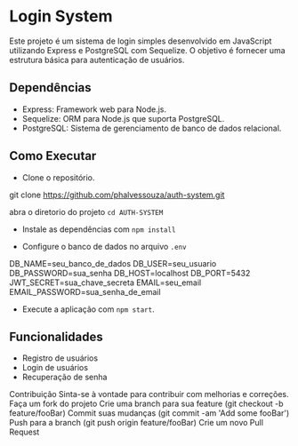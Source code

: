 # Login System

Este projeto é um sistema de login simples desenvolvido em JavaScript utilizando Express e PostgreSQL com Sequelize. O objetivo é fornecer uma estrutura básica para autenticação de usuários.

## Dependências

- Express: Framework web para Node.js.
- Sequelize: ORM para Node.js que suporta PostgreSQL.
- PostgreSQL: Sistema de gerenciamento de banco de dados relacional.

## Como Executar

- Clone o repositório.

git clone https://github.com/phalvessouza/auth-system.git

abra o diretorio do projeto `cd AUTH-SYSTEM`

- Instale as dependências com `npm install`

- Configure o banco de dados no arquivo `.env`

DB_NAME=seu_banco_de_dados
DB_USER=seu_usuario
DB_PASSWORD=sua_senha
DB_HOST=localhost
DB_PORT=5432
JWT_SECRET=sua_chave_secreta
EMAIL=seu_email
EMAIL_PASSWORD=sua_senha_de_email

- Execute a aplicação com `npm start`.

## Funcionalidades

- Registro de usuários
- Login de usuários 
- Recuperação de senha


Contribuição
Sinta-se à vontade para contribuir com melhorias e correções.
Faça um fork do projeto
Crie uma branch para sua feature (git checkout -b feature/fooBar)
Commit suas mudanças (git commit -am 'Add some fooBar')
Push para a branch (git push origin feature/fooBar)
Crie um novo Pull Request